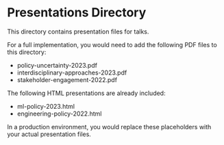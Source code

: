# Presentations Directory

This directory contains presentation files for talks.

For a full implementation, you would need to add the following PDF files to this directory:
- policy-uncertainty-2023.pdf
- interdisciplinary-approaches-2023.pdf
- stakeholder-engagement-2022.pdf

The following HTML presentations are already included:
- ml-policy-2023.html
- engineering-policy-2022.html

In a production environment, you would replace these placeholders with your actual presentation files.